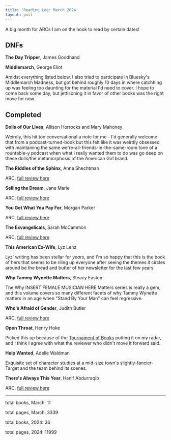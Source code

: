 ```yaml
---
title: 'Reading Log: March 2024'
layout: post
---
```

A big month for ARCs I am on the hook to read by certain dates!

## DNFs

**The Day Tripper**, James Goodhand

**Middlemarch**, George Eliot

Amidst everything listed below, I also tried to participate in Bluesky's Middlemarch Madness, but got behind roughly 10 days in where catchhing up was feeling too daunting for the material I'd need to cover. I hope to come back some day, but jettisoning it in favor of other books was the right move for now.

## Completed

**Dolls of Our Lives**, Allison Horrocks and Mary Mahoney

Weirdly, this hit too conversational a note for me - I'd generally welcome that from a podcast-turned-book but this felt like it was weirdly obsessed with maintaining the same we're-all-friends-in-the-same-room tone of a rountable-y podcast when what I really wanted them to do was go deep on these dolls/the metamorphosis of the American Girl brand.

**The Riddles of the Sphinx**, Anna Shechtman

ARC, [full review here](https://www.goodreads.com/review/show/5940732441)

**Selling the Dream**, Jane Marie

ARC, [full review here](https://www.goodreads.com/review/show/5824893578)

**You Get What You Pay For**, Morgan Parker

ARC, [full review here](https://www.goodreads.com/review/show/6121196752)

**The Exvangelicals**, Sarah McCammon

ARC, [full review here]()

**This American Ex-Wife**, Lyz Lenz

Lyz' writing has been stellar for _years_, and I'm so happy that this is the book of hers that seems to be riling up everyone after seeing the themes it circles around be the bread and butter of her newsletter for the last few years.

**Why Tammy Wynette Matters**, Steacy Easton

The Why INSERT FEMALE MUSICIAN HERE Matters series is really a gem, and this volume covers so many different facets of why Tammy Wynette matters in an age when "Stand By Your Man" can feel regressive.

**Who's Afraid of Gender**, Judith Butler

ARC, [full review here](https://www.goodreads.com/review/show/5666834283)

**Open Throat**, Henry Hoke

Picked this up because of the [Tournament of Books]() putting it on my radar, and I think I agree with what the reviewer who didn't move it forward said.

**Help Wanted**, Adelle Waldman

Exquisite set of character studies at a mid-size town's slightly-fancier-Target and the team behind its scenes.

**There's Always This Year**, Hanif Abdurraqib

ARC, [full review here](https://www.goodreads.com/review/show/5705995240)

-----

total books, March: 11

total pages, March: 3339

total books, 2024: 36

total pages, 2024: 11999